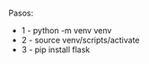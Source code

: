 Pasos:
<ul>
    <li>1 - python -m venv venv</li>
    <li>2 - source venv/scripts/activate</li>
    <li>3 - pip install flask</li>
</ul>